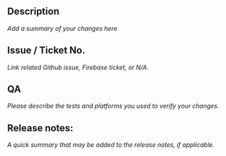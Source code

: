 ## Description

*Add a summary of your changes here*

## Issue / Ticket No.

*Link related Github issue, Firebase ticket, or N/A.*


## QA

*Please describe the tests and platforms you used to verify your changes.* 


## Release notes:

*A quick summary that may be added to the release notes, if applicable.*


